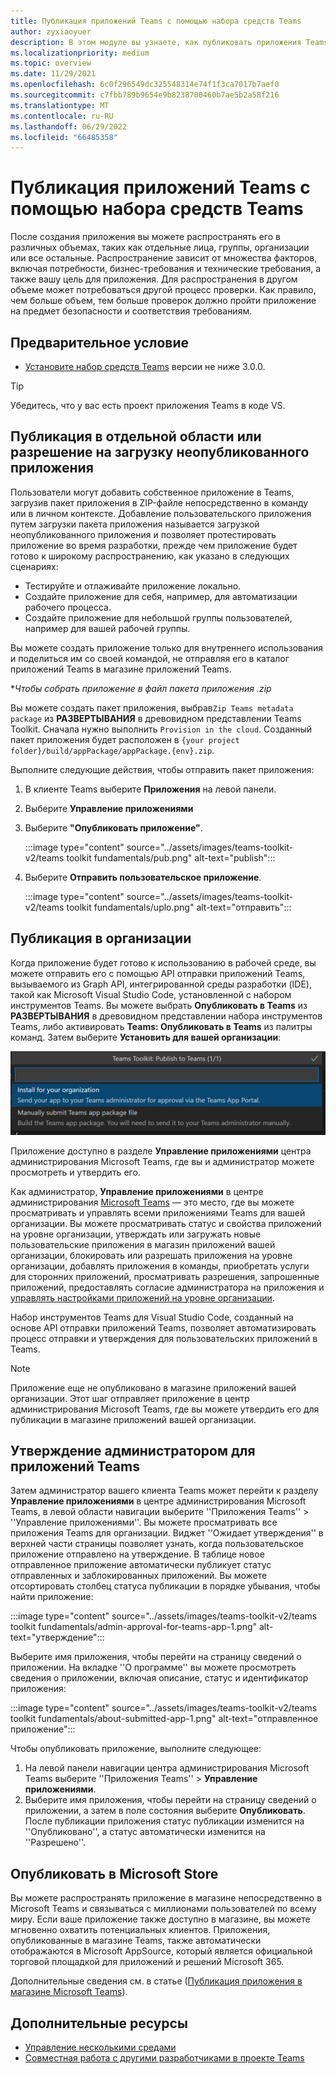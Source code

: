 ```yaml
---
title: Публикация приложений Teams с помощью набора средств Teams
author: zyxiaoyuer
description: В этом модуле вы узнаете, как публиковать приложения Teams с помощью Набора средств Teams и публиковать их в отдельной области или разрешении загрузки неопубликованных приложений.
ms.localizationpriority: medium
ms.topic: overview
ms.date: 11/29/2021
ms.openlocfilehash: 6c0f296549dc325548314e74f1f3ca7017b7aef0
ms.sourcegitcommit: c7fbb789b9654e9b8238700460b7ae5b2a58f216
ms.translationtype: MT
ms.contentlocale: ru-RU
ms.lasthandoff: 06/29/2022
ms.locfileid: "66485358"
---
```

# <a name="publish-teams-apps-using-teams-toolkit"></a>Публикация приложений Teams с помощью набора средств Teams

После создания приложения вы можете распространять его в различных объемах, таких как отдельные лица, группы, организации или все остальные. Распространение зависит от множества факторов, включая потребности, бизнес-требования и технические требования, а также вашу цель для приложения. Для распространения в другом объеме может потребоваться другой процесс проверки. Как правило, чем больше объем, тем больше проверок должно пройти приложение на предмет безопасности и соответствия требованиям.

## <a name="prerequisite"></a>Предварительное условие

* [Установите набор средств Teams](https://marketplace.visualstudio.com/items?itemName=TeamsDevApp.ms-teams-vscode-extension) версии не ниже 3.0.0.

> [!TIP]
> Убедитесь, что у вас есть проект приложения Teams в коде VS.

## <a name="publish-to-individual-scope-or-sideload-permission"></a>Публикация в отдельной области или разрешение на загрузку неопубликованного приложения

Пользователи могут добавить собственное приложение в Teams, загрузив пакет приложения в ZIP-файле непосредственно в команду или в личном контексте. Добавление пользовательского приложения путем загрузки пакета приложения называется загрузкой неопубликованного приложения и позволяет протестировать приложение во время разработки, прежде чем приложение будет готово к широкому распространению, как указано в следующих сценариях:

* Тестируйте и отлаживайте приложение локально.
* Создайте приложение для себя, например, для автоматизации рабочего процесса.
* Создайте приложение для небольшой группы пользователей, например для вашей рабочей группы.

Вы можете создать приложение только для внутреннего использования и поделиться им со своей командой, не отправляя его в каталог приложений Teams в магазине приложений Teams.

**Чтобы собрать приложение в *файл пакета приложения .zip**

Вы можете создать пакет приложения, выбрав`Zip Teams metadata package` из **РАЗВЕРТЫВАНИЯ** в древовидном представлении Teams Toolkit. Сначала нужно выполнить `Provision in the cloud`. Созданный пакет приложения будет расположен в `{your project folder}/build/appPackage/appPackage.{env}.zip`.

Выполните следующие действия, чтобы отправить пакет приложения:

1. В клиенте Teams выберите **Приложения** на левой панели.
2. Выберите **Управление приложениями**
3. Выберите **"Опубликовать приложение"**.

   :::image type="content" source="../assets/images/teams-toolkit-v2/teams toolkit fundamentals/pub.png" alt-text="publish":::

4. Выберите **Отправить пользовательское приложение**.

   :::image type="content" source="../assets/images/teams-toolkit-v2/teams toolkit fundamentals/uplo.png" alt-text="отправить":::

## <a name="publish-to-your-organization"></a>Публикация в организации

Когда приложение будет готово к использованию в рабочей среде, вы можете отправить его с помощью API отправки приложений Teams, вызываемого из Graph API, интегрированной среды разработки (IDE), такой как Microsoft Visual Studio Code, установленной с набором инструментов Teams. Вы можете выбрать **Опубликовать в Teams** из **РАЗВЕРТЫВАНИЯ** в древовидном представлении набора инструментов Teams, либо активировать **Teams: Опубликовать в Teams** из палитры команд. Затем выберите **Установить для вашей организации**:

![Установить для вашей организации](./images/installforyourorganization.png)

Приложение доступно в разделе **Управление приложениями** центра администрирования Microsoft Teams, где вы и администратор можете просмотреть и утвердить его.

Как администратор, **Управление приложениями** в центре администрирования [Microsoft Teams](https://admin.teams.microsoft.com/policies/manage-apps) — это место, где вы можете просматривать и управлять всеми приложениями Teams для вашей организации. Вы можете просматривать статус и свойства приложений на уровне организации, утверждать или загружать новые пользовательские приложения в магазин приложений вашей организации, блокировать или разрешать приложения на уровне организации, добавлять приложения в команды, приобретать услуги для сторонних приложений, просматривать разрешения, запрошенные приложений, предоставлять согласие администратора на приложения и [управлять настройками приложений на уровне организации](https://admin.teams.microsoft.com/policies/manage-apps).

Набор инструментов Teams для Visual Studio Code, созданный на основе API отправки приложений Teams, позволяет автоматизировать процесс отправки и утверждения для пользовательских приложений в Teams.

> [!NOTE]
> Приложение еще не опубликовано в магазине приложений вашей организации. Этот шаг отправляет приложение в центр администрирования Microsoft Teams, где вы можете утвердить его для публикации в магазине приложений вашей организации.

## <a name="admin-approval-for-teams-apps"></a>Утверждение администратором для приложений Teams

Затем администратор вашего клиента Teams может перейти к разделу **Управление приложениями** в центре администрирования Microsoft Teams, в левой области навигации выберите ''Приложения Teams'' > ''Управление приложениями''. Вы можете просматривать все приложения Teams для организации. Виджет ''Ожидает утверждения'' в верхней части страницы позволяет узнать, когда пользовательское приложение отправлено на утверждение.
В таблице новое отправленное приложение автоматически публикует статус отправленных и заблокированных приложений. Вы можете отсортировать столбец статуса публикации в порядке убывания, чтобы найти приложение:

 :::image type="content" source="../assets/images/teams-toolkit-v2/teams toolkit fundamentals/admin-approval-for-teams-app-1.png" alt-text="утверждение":::

Выберите имя приложения, чтобы перейти на страницу сведений о приложении. На вкладке ''О программе'' вы можете просмотреть сведения о приложении, включая описание, статус и идентификатор приложения:

 :::image type="content" source="../assets/images/teams-toolkit-v2/teams toolkit fundamentals/about-submitted-app-1.png" alt-text="отправленное приложение":::

Чтобы опубликовать приложение, выполните следующее:

1. На левой панели навигации центра администрирования Microsoft Teams выберите ''Приложения Teams'' > **Управление приложениями**.
2. Выберите имя приложения, чтобы перейти на страницу сведений о приложении, а затем в поле состояния выберите **Опубликовать**.
После публикации приложения статус публикации изменится на ''Опубликовано'', а статус автоматически изменится на ''Разрешено''.

## <a name="publish-to-microsoft-store"></a>Опубликовать в Microsoft Store

Вы можете распространять приложение в магазине непосредственно в Microsoft Teams и связываться с миллионами пользователей по всему миру. Если ваше приложение также доступно в магазине, вы можете мгновенно охватить потенциальных клиентов. Приложения, опубликованные в магазине Teams, также автоматически отображаются в Microsoft AppSource, который является официальной торговой площадкой для приложений и решений Microsoft 365.

Дополнительные сведения см. в статье ([Публикация приложения в магазине Microsoft Teams](../concepts/deploy-and-publish/appsource/publish.md#publish-your-app-to-the-microsoft-teams-store)).

## <a name="see-also"></a>Дополнительные ресурсы

* [Управление несколькими средами](TeamsFx-multi-env.md)
* [Совместная работа с другими разработчиками в проекте Teams](TeamsFx-collaboration.md)
